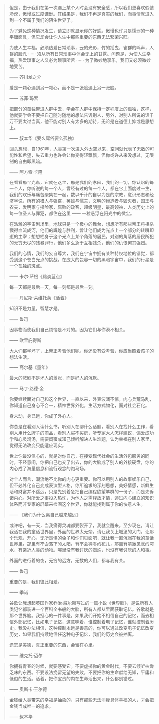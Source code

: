 > 但是，由于我们在第一次遇上某个人时会没有安全感，所以我们更喜欢假装冷漠，傲慢或过度谦逊。其结果是，我们不再是真实的我们，而事情就进入到一个不属于我们的陌生世界了。
>
> 为了避免这种情况发生，请立即就显示你的好感。傲慢也许只是懦弱的一种平庸面具，但它却会让你人生中那些重要的东西无法繁荣兴旺。



> 为使人生幸福，必须热爱日常琐事，云的光影，竹的摇曳，雀群的鸣声，人群的脸孔 ······ 须从所有日常琐事中体会无上的甘露。问题是，为使人生幸福，热爱琐事之人又必为琐事所苦 ······ 为了微妙地享乐，我们又必须微妙地受苦。
>
> —— 芥川龙之介



> 爱是一颗心遇到另一颗心，而不是一张脸遇上另一张脸。
>
> —— 苏菲·玛索



> 把部分的孤独带进人群中去，学会在人群中保持一定程度上的孤独，这样，他就要学会不要把自己随时随地的想法告诉别人，另外，对别人所说的话千万不要太过当真，他不能对别人有太多的期待，无论是在道德上抑或是思想上。
>
> —— 叔本华《要么庸俗要么孤独》



> 回头想想，自1961年，人类第一次进入外太空以来，空间就代表了无数的可能性和希望，失去重力也许会让你变得轻飘飘，但你或许从来没想过，无限制的自由即黑暗。
>
> —— 阿方索·卡隆



> 在看看那个光点，它就在这里，那是我们的家园，我们的一切，你认识的每一个人，你听说的每一个人，曾经有过的每一个人，都在它上面度过一生，我们的欢乐与痛苦聚集在一起，数以千计的自以为是的宗教，意识形态和经济学说，所有的猎人与强盗，英雄与懦夫，文明的缔造者与毁灭者，国王与农夫，发明家与探险家，腐败的政客，超级明星，最高领袖，人类历史上的每一位圣人与罪犯，都住在这里 —— 一粒悬浮在阳光中的微尘。
>
> 在浩瀚的宇宙剧场里，地球只是一个极小的舞台，想想所有那些帝王将相杀戮得血流成河，他们的辉煌与胜利，曾让他们成为光点上一个部分的转瞬即逝的主宰；想想栖身于这个光点上某个角落的居民，对别的角落的居民所犯的无穷无尽的残暴罪行，他们多么急于互相残杀，他们的仇恨何其强烈。
>
> 我们的心情，我们的妄自尊大，我们在宇宙中拥有某种特权地位的错觉，都受到这个苍白光点的挑战。在庞大的包容一切的黑暗宇宙中，我们的行星是一个孤独的斑点。
>
> —— 卡尔·萨根《黯淡蓝点》



> 每一天都是最后一天，每一刻都是最后一刻。
>
> —— 丹尼斯·莱维托芙《活着》



> 知识不是力量，智慧才是。
>
> —— 鲁迅



> 因事物而使我们自己烦恼是不对的。因为它们与你漠不相关。
>
> —— 欧里庇得斯



> 大人们都学坏了，上帝正考验他们呢。你还没有受考验，你应当照着孩子的想法生活。
>
> —— 高尔基《童年》



> 最大的悲剧不是坏人的嚣张，而是好人的沉默。
>
> —— 马丁·路德·金



> 你要继续面对自己和这个世界，一直以来，外表波澜不惊，内心兵荒马乱，你知道自己身心不合一，精神世界外化，生活方式物化，面对社会石化。
>
> 身未动，身已远，你成了外心人。
>
> 你总是在看别人读什么书，听别人在聊什么话题，看别人在找什么工作，看别人用什么牌子的商品，看别人买不买房，听专家大人怎样建议，偏爱成功学和心灵鸡汤，需要闺蜜或知己倾听解决人生难题，认为幸福在别人家里，觉得无法改变只能适应现实。
>
> 世上你最没信心的，就是对你自己，在接受现代社会的生活外包服务的同时，不经意间，你把自己也交了出去，你的大脑成了别人的外接硬盘，你的内心成了海量信息和流行观念的跑马场。
>
> 对个人而言，潮流绝不比你的内心更重要。你可以用别人的故事娱乐自己，但不必外化自己变成表演型人格，你所追求的深刻思想，美好情感，新鲜生活和财富并不遥远，只是先别着急把自己编程欲望羊群的一份子，而是先诉诸内心。对所爱之事投入热忱，为他人之需释放才情，透过内心建立的知识体系而非专家的屏幕来检阅这个世界，你就能找到属于你的快意人生。
>
> —— 《我们为什么离自己越来越远》



> 或许吧，有一天，当我痛得灵魂都要裂开了，我就会醒来。至少现在，请让我活在我的童话世界里，外面的世界太无奈。请让我关上城堡的大门，让那个乐观，开心，无所畏惧的兔子和你们见面吧，就让我一直沉溺在我的童话世界里。那里有不会落下的太阳，有不会凋零的花儿，那里有清澈见底的河水，有亲近人类的动物。哪里没有我讨厌的蜘蛛，也没有我讨厌的人和事。



> 外面的进行着的夜，无穷的远方，无数的人们，都与我有关。
>
> —— 鲁迅



> 重要的是，我们彼此相爱。
>
> —— 季诺



> 谷歌让我想起英国作家乔治·威尔斯写过的一篇小说《世界脑》，是说所有人类记忆都装进一个百科全书般的大脑，所有人都从里面获取记忆。谷歌就是那个世界脑。我担心的一件事是，如果我们开始不相信自己的记忆，而去相信外部记忆，比如电子记忆，这意味着，谁控制着电子记忆，谁就控制着历史。我没办法相信，这种控制永远是善意的，你可以通过改变电子记忆改变历史，如果我们持续地信任这种电子记忆，我们的历史会被抽离。
>
> 遗忘是美德，真正重要的东西，会留在心里。
>
> —— 维克托·迈尔



> 你拥有青春的时候，就要感受它。不要虚掷你的黄金时代，不要去倾听枯燥乏味的东西。不要设法挽留无望的失败，不要把你的生命献给无知，平庸和低俗的生活。活着，把你宝贵的内在生命活出来，什么都别错过。
>
> —— 奥斯卡·王尔德



> 金钱给人类带来的幸福是抽象的，只有那些无法消瘦具体幸福的人，才会把金钱当成唯一的追求。
>
> —— 叔本华